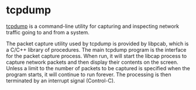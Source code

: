 # tcpdump

[tcpdump](https://www.tcpdump.org/) is a command-line utility for capturing and inspecting network traffic going to and from a system.

The packet capture utility used by tcpdump is provided by libpcab, which is a C/C++ library of procedures. The main tcpdump program is the interface for the packet capture process. When run, it will start the libcap process to capture network packets and then display their contents on the screen. Unless a limit to the number of packets to be captured is specified when the program starts, it will continue to run forever. The processing is then terminated by an interrupt signal (Control-C).

